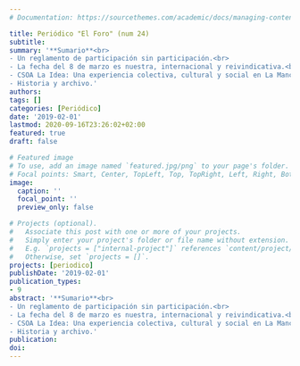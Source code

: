 ```yaml
---
# Documentation: https://sourcethemes.com/academic/docs/managing-content/

title: Periódico "El Foro" (num 24)
subtitle: 
summary: '**Sumario**<br>
- Un reglamento de participación sin participación.<br>
- La fecha del 8 de marzo es nuestra, internacional y reivindicativa.<br> 
- CSOA La Idea: Una experiencia colectiva, cultural y social en La Mancha.<br>  
- Historia y archivo.'
authors:
tags: []
categories: [Periódico]
date: '2019-02-01'
lastmod: 2020-09-16T23:26:02+02:00
featured: true
draft: false

# Featured image
# To use, add an image named `featured.jpg/png` to your page's folder.
# Focal points: Smart, Center, TopLeft, Top, TopRight, Left, Right, BottomLeft, Bottom, BottomRight.
image:
  caption: ''
  focal_point: ''
  preview_only: false

# Projects (optional).
#   Associate this post with one or more of your projects.
#   Simply enter your project's folder or file name without extension.
#   E.g. `projects = ["internal-project"]` references `content/project/deep-learning/index.md`.
#   Otherwise, set `projects = []`.
projects: [periodico]
publishDate: '2019-02-01'
publication_types:
- 9
abstract: '**Sumario**<br>
- Un reglamento de participación sin participación.<br>
- La fecha del 8 de marzo es nuestra, internacional y reivindicativa.<br> 
- CSOA La Idea: Una experiencia colectiva, cultural y social en La Mancha.<br>  
- Historia y archivo.'
publication: 
doi:
---
```

